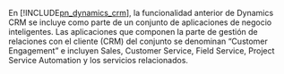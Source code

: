 En [!INCLUDE[pn_dynamics_crm](pn-dynamics-crm.md)], la funcionalidad anterior de Dynamics CRM se incluye como parte de un conjunto de aplicaciones de negocio inteligentes. Las aplicaciones que componen la parte de gestión de relaciones con el cliente (CRM) del conjunto se denominan “Customer Engagement” e incluyen Sales, Customer Service, Field Service, Project Service Automation y los servicios relacionados.